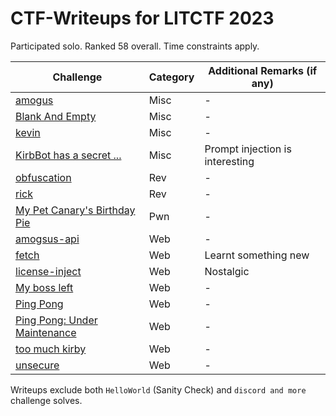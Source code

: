 # CTF-Writeups for LITCTF 2023

Participated solo. Ranked 58 overall. Time constraints apply.

| Challenge | Category | Additional Remarks (if any) |
| --- | --- | --- |
| [amogus](./Misc_Amogus.md) | Misc | - |
| [Blank And Empty](./Misc_BlankAndEmpty.md) | Misc | - |
| [kevin](./Misc_Kevin.md) | Misc | - |
| [KirbBot has a secret ...](./Misc_KirbBotHasASecret.md) | Misc | Prompt injection is interesting |
| [obfuscation](./Rev_Obfuscation.md) | Rev | - |
| [rick](./Rev_Rick.md) | Rev | - |
| [My Pet Canary's Birthday Pie](./Pwn_MyPetCanarysBirthdayPie.md) | Pwn | - |
| [amogsus-api](./Web_AmogsusApi.md) | Web | - |
| [fetch](./Web_Fetch.md) | Web | Learnt something new |
| [license-inject](./Web_LicenseInject.md) | Web | Nostalgic |
| [My boss left](./Web_MyBossLeft.md) | Web | - |
| [Ping Pong](./Web_PingPong.md) | Web | - |
| [Ping Pong: Under Maintenance](./Web_PingPongUnderMaintenance.md) | Web | - |
| [too much kirby](./Web_TooMuchKirby.md) | Web | - |
| [unsecure](./Web_Unsecure.md) | Web | - |

Writeups exclude both `HelloWorld` (Sanity Check) and `discord and more` challenge solves.
